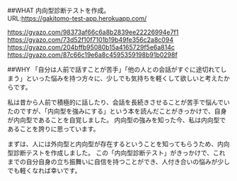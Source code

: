 ##WHAT
内向型診断テストを作成。
<br>
URL:https://gakitomo-test-app.herokuapp.com/

https://gyazo.com/98373af66c6a8b2839ee22226994e7f1
https://gyazo.com/73d52f10f7101b19b49fe356c2a8c094
https://gyazo.com/204bffb95080b15a4165729f5e6a814c
https://gyazo.com/87c66c19e6a8c4595359198b91b0298f

##WHY
「自分は人前で話すことが苦手」「他の人との会話がすぐに途切れてしまう」といった悩みを持つ方々に、少しでも気持ちを軽くして欲しいと考えたからです。

私は昔から人前で積極的に話したり、会話を長続きさせることが苦手で悩んでいたのですが、「内向型を強みにする」という本を読んだことがきっかけで、自身が内向型であることを自覚しました。
内向型の強みを知った今、私は内向型であることを誇りに思っています。

まずは、人には外向型と内向型が存在するということを知ってもらうため、内向型診断テストを作成しました。
この「内向型診断テスト」がきっかけで、これまでの自分自身の立ち振舞いに自信を持つことができ、人付き合いの悩みが少しでも軽くなれば幸いです。
